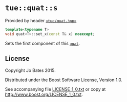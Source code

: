 `tue::quat::s`
==============
Provided by header [`<tue/quat.hpp>`](../../headers/quat.md)

```c++
template<typename T>
void quat<T>::set_x(const T& x) noexcept;
```

Sets the first component of this [`quat`](../../headers/quat.md).

License
-------
Copyright Jo Bates 2015.

Distributed under the Boost Software License, Version 1.0.

See accompanying file [LICENSE_1_0.txt](../../../LICENSE_1_0.txt) or copy at
http://www.boost.org/LICENSE_1_0.txt.
